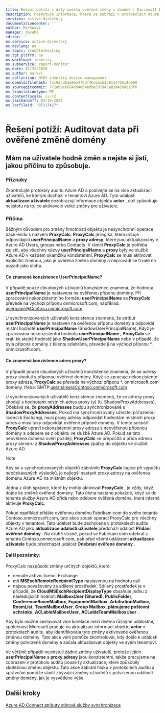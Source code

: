 ```yaml
---
title: Řešení potíží s daty auditu ověřené změny v doméně | Microsoft Docs
description: Poskytuje informace, které se zobrazí v protokolech Azure Active Directory aktivit při změně domény ověřené uživateli.
services: active-directory
documentationcenter: ''
author: MarkusVi
manager: daveba
editor: ''
ms.service: active-directory
ms.devlang: na
ms.topic: troubleshooting
ms.tgt_pltfrm: na
ms.workload: identity
ms.subservice: report-monitor
ms.date: 07/22/2020
ms.author: markvi
ms.collection: M365-identity-device-management
ms.openlocfilehash: f3c9ec3b1e96e47dbf46c6acb2c81147b614d069
ms.sourcegitcommit: 772eb9c6684dd4864e0ba507945a83e48b8c16f0
ms.translationtype: MT
ms.contentlocale: cs-CZ
ms.lasthandoff: 03/19/2021
ms.locfileid: "87117427"
---
```

# <a name="troubleshoot-audit-data-on-verified-domain-change"></a>Řešení potíží: Auditovat data při ověřené změně domény 


## <a name="i-have-a-lot-of-changes-to-my-users-and-i-am-not-sure-what-the-cause-of-it-is"></a>Mám na uživatele hodně změn a nejste si jistí, jakou příčinu to způsobuje.

### <a name="symptoms"></a>Příznaky

Zkontrolujte protokoly auditu Azure AD a podívejte se na více aktualizací uživatelů, ke kterým dochází v tenantovi Azure AD. Tyto události **aktualizace uživatele** nezobrazují informace objektu **actor** , což způsobuje nejistotu na to, co aktivovalo velké změny pro uživatele. 

### <a name="cause"></a>Příčina

 Běžným důvodem pro změny hmotnosti objektu je nesynchronní operace back-endu s názvem **ProxyCalc**.  **ProxyCalc** je logika, která určuje odpovídající **userPrincipalName** a **proxy adresy**, které jsou aktualizovány v Azure AD Users, groups nebo Contacts. V rámci **ProxyCalc** je potřeba zajistit, aby všechny názvy **userPrincipalName** a **proxy** byly ve službě Azure AD v každém okamžiku konzistentní. **ProxyCalc** se musí aktivovat explicitní změnou, jako je ověřená změna domény a neprovádí se trvale na pozadí jako úloha. 

  

#### <a name="what-does-userprincipalname-consistency-mean"></a>Co znamená konzistence UserPrincipalName? 

V případě pouze cloudových uživatelů konzistence znamená, že hodnota **userPrincipalName** je nastavena na ověřenou příponu domény. Při zpracování nekonzistentního formátu **userPrincipalName** se **ProxyCalc** převede na výchozí příponu onmicrosoft.com, například: username@Contoso.onmicrosoft.com 

U synchronizovaných uživatelů konzistence znamená, že atribut **userPrincipalName** je nastaven na ověřenou příponu domény a odpovídá místní hodnotě **userPrincipalName** (ShadowUserPrincipalName). Když je zpracována nekonzistentní hodnota **userPrincipalName** , **ProxyCalc** se vrátí ke stejné hodnotě jako **ShadowUserPrincipalName** nebo v případě, že byla přípona domény z klienta odebrána, převede ji na výchozí příponu *. onmicrosoft.com. 

  

#### <a name="what-does-proxy-address-consistency-mean"></a>Co znamená konzistence adres proxy? 

V případě pouze cloudových uživatelů konzistence znamená, že se adresy proxy shodují s příponou ověřené domény. Když se zpracuje nekonzistentní proxy adresa, **ProxyCalc** se převede na výchozí příponu *. onmicrosoft.com domény, třeba: SMTP:username@Contoso.onmicrosoft.com 

U synchronizovaných uživatelů konzistence znamená, že se adresy proxy shodují s hodnotami místních adres proxy (y) (tj. ShadowProxyAddresses). Očekává se, že **proxyAddresses** budou synchronizované s **ShadowProxyAddresses**. Pokud má synchronizovaný uživatel přiřazenou licenci k Exchangi, musí proxy adresy odpovídat hodnotám místních proxy adres a musí taky odpovídat ověřené příponě domény. V tomto scénáři **ProxyCalc** upraví nekonzistentní proxy adresu s neověřenou příponou domény a odebere se z objektu ve službě Azure AD. Pokud se tato neověřená doména ověří později, **ProxyCalc** se přepočítá a přidá adresu proxy serveru z **ShadowProxyAddresses** zpátky do objektu ve službě Azure AD.  

> [!NOTE]
> Aby se u synchronizovaných objektů zabránilo **ProxyCalc** logice při výpočtu neočekávaných výsledků, je nejlepší nastavit proxy adresy na ověřenou doménu Azure AD na místním objektu.  

  
Jedna z úloh správce, které by mohly aktivovat **ProxyCalc** , je vždy, když dojde ke změně ověřené domény. Tato úloha nastane pokaždé, když se do tenanta služby Azure AD přidá nebo odebere ověřená doména, která interně aktivuje **ProxyCalc**.  

Pokud například přidáte ověřenou doménu Fabrikam.com do svého tenanta Contoso.onmicrosoft.com, tato akce spustí operaci ProxyCalc pro všechny objekty v tenantovi. Tato událost bude zachycena v protokolech auditu Azure AD jako **aktualizace událostí uživatele** předchází událost **Přidání ověřené domény** . Na druhé straně, pokud se Fabrikam.com odebral z tenanta Contoso.onmicrosoft.com, pak před všemi událostmi **aktualizace uživatele** bude předcházet událost **Odebrání ověřené domény** .   

#### <a name="additional-notes"></a>Další poznámky:

ProxyCalc nezpůsobí změny určitých objektů, které: 

- nemáte aktivní licenci Exchange 
- mít **MSExchRemoteRecipientType** nastavenou na hodnotu null 
- nejsou považovány za sdílený prostředek. Sdílený prostředek je v případě, že **CloudMSExchRecipientDisplayType** obsahuje jednu z následujících hodnot: **MailboxUser (Shared)**, **PublicFolder**, **ConferenceRoomMailbox**, **EquipmentMailbox**, **ArbitrationMailbox**, **RoomList**, **TeamMailboxUser**, **Group Mailbox**, **plánujeme poštovní schránku**, **ACLableMailboxUser**, **ACLableTeamMailboxUser** . 
  
 Aby bylo možné sestavovat více korelace mezi dvěma různými událostmi, společnost Microsoft pracuje na aktualizaci informací objektu **actor** v protokolech auditu, aby identifikovala tyto změny aktivované ověřenou změnou domény. Tato akce vám pomůže zkontrolovat, kdy došlo k události změny potvrzené domény a začala aktualizovat objekty ve svém tenantovi. 

Ve většině případů neexistují žádné změny uživatelů, protože jejich **userPrincipalName** a **proxy adresy** jsou konzistentní, takže pracujeme na zobrazení v protokolu auditu pouze ty aktualizace, které způsobily skutečnou změnu objektu. Tato akce zabrání hluku v protokolech auditu a správcům pomůže sladit zbývající změny uživatelů s potvrzenou událostí změny domény, jak je vysvětleno výše. 

## <a name="next-steps"></a>Další kroky

[Azure AD Connect atributy stínové služby synchronizace](../hybrid/how-to-connect-syncservice-shadow-attributes.md)
